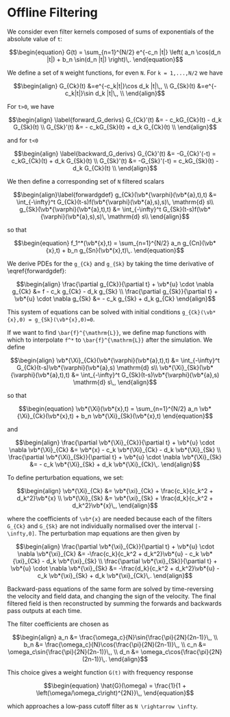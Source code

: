 # Offline Filtering
We consider even filter kernels composed of sums of exponentials of the absolute value of ``t``:
```math
\begin{equation}
    G(t) = \sum_{n=1}^{N/2} e^{-c_n |t|} \left( a_n \cos(d_n |t|) + b_n \sin(d_n |t|) \right)\,.
\end{equation}
```
We define a set of ``N`` weight functions, for even ``N``. For ``k = 1,...,N/2`` we have
```math
\begin{align}
    G_{Ck}(t) &=e^{-c_k|t|}\cos d_k |t|\,, \\
    G_{Sk}(t) &=e^{-c_k|t|}\sin d_k |t|\,, \\
\end{align}
```
For ``t>0``, we have
```math
\begin{align} \label{forward_G_derivs}
    G_{Ck}'(t) &= - c_kG_{Ck}(t) - d_k G_{Sk}(t) \\
    G_{Sk}'(t) &= - c_kG_{Sk}(t) + d_k G_{Ck}(t) \\
\end{align}
```
and for ``t<0``
```math
\begin{align} \label{backward_G_derivs}
    G_{Ck}'(t) &= -G_{Ck}'(-t) = c_kG_{Ck}(t) + d_k G_{Sk}(t) \\
    G_{Sk}'(t) &= -G_{Sk}'(-t) = c_kG_{Sk}(t) - d_k G_{Ck}(t) \\
\end{align}
```
We then define a corresponding set of ``N`` filtered scalars
```math
\begin{align}\label{forwardgdef}
    g_{Ck}(\vb*{\varphi}(\vb*{a},t),t) &= \int_{-\infty}^t G_{Ck}(t-s)f(\vb*{\varphi}(\vb*{a},s),s)\, \mathrm{d} s\\
    g_{Sk}(\vb*{\varphi}(\vb*{a},t),t) &= \int_{-\infty}^t G_{Sk}(t-s)f(\vb*{\varphi}(\vb*{a},s),s)\, \mathrm{d} s\\
\end{align}
```
so that 
```math
\begin{equation}
    f_1^*(\vb*{x},t) = \sum_{n=1}^{N/2} a_n g_{Cn}(\vb*{x},t) + b_n g_{Sn}(\vb*{x},t)\,.
\end{equation}
```
We derive PDEs for the ``g_{Ck}`` and ``g_{Sk}`` by taking the time derivative of \eqref{forwardgdef}:
```math
\begin{align}
\frac{\partial g_{Ck}}{\partial t} + \vb*{u} \cdot \nabla g_{Ck} &= f - c_k g_{Ck} - d_k g_{Sk} \\
\frac{\partial g_{Sk}}{\partial t} + \vb*{u} \cdot \nabla g_{Sk} &=  - c_k g_{Sk} + d_k g_{Ck}
\end{align}
```
This system of equations can be solved with initial conditions ``g_{Ck}(\vb*{x},0) = g_{Sk}(\vb*{x},0)=0``.

If we want to find ``\bar{f}^{\mathrm{L}}``, we define map functions with which to interpolate ``f^*`` to ``\bar{f}^{\mathrm{L}}`` after the simulation. We define 
```math
\begin{align}
    \vb*{\Xi}_{Ck}(\vb*{\varphi}(\vb*{a},t),t) &= \int_{-\infty}^t G_{Ck}(t-s)\vb*{\varphi}(\vb*{a},s) \mathrm{d} s\\
    \vb*{\Xi}_{Sk}(\vb*{\varphi}(\vb*{a},t),t) &= \int_{-\infty}^t G_{Sk}(t-s)\vb*{\varphi}(\vb*{a},s) \mathrm{d} s\,,
\end{align}
```
so that
```math
\begin{equation}
\vb*{\Xi}(\vb*{x},t) = \sum_{n=1}^{N/2} a_n \vb*{\Xi}_{Ck}(\vb*{x},t) + b_n \vb*{\Xi}_{Sk}(\vb*{x},t)
\end{equation}
```
and
```math
\begin{align}
\frac{\partial \vb*{\Xi}_{Ck}}{\partial t} + \vb*{u} \cdot \nabla \vb*{\Xi}_{Ck} &= \vb*{x} - c_k \vb*{\Xi}_{Ck} - d_k \vb*{\Xi}_{Sk} \\
\frac{\partial \vb*{\Xi}_{Sk}}{\partial t} + \vb*{u} \cdot \nabla \vb*{\Xi}_{Sk} &=  - c_k \vb*{\Xi}_{Sk} + d_k \vb*{\Xi}_{Ck}\,.
\end{align}
```
To define perturbation equations, we set:
```math
\begin{align}
    \vb*{\Xi}_{Ck} &= \vb*{\xi}_{Ck} + \frac{c_k}{c_k^2 + d_k^2}\vb*{x} \\
    \vb*{\Xi}_{Sk} &= \vb*{\xi}_{Sk} + \frac{d_k}{c_k^2 + d_k^2}\vb*{x}\,,
\end{align}
```
where the coefficients of ``\vb*{x}`` are needed because each of the filters ``G_{Ck}`` and ``G_{Sk}`` are not individually normalised over the interval ``[-\infty,0]``.
The perturbation map equations are then given by
```math
\begin{align}
\frac{\partial \vb*{\xi}_{Ck}}{\partial t} + \vb*{u} \cdot \nabla \vb*{\xi}_{Ck} &= -\frac{c_k}{c_k^2 + d_k^2}\vb*{u} - c_k \vb*{\xi}_{Ck} - d_k \vb*{\xi}_{Sk} \\
\frac{\partial \vb*{\xi}_{Sk}}{\partial t} + \vb*{u} \cdot \nabla \vb*{\xi}_{Sk} &= -\frac{d_k}{c_k^2 + d_k^2}\vb*{u} - c_k \vb*{\xi}_{Sk} + d_k \vb*{\xi}_{Ck}\,.
\end{align}
```
Backward-pass equations of the same form are solved by time-reversing the velocity and field data, and changing the sign of the velocity. The final filtered field is then reconstructed by summing the forwards and backwards pass outputs at each time. 

The filter coefficients are chosen as
```math
\begin{align}
    a_n &= \frac{\omega_c}{N}\sin{\frac{\pi}{2N}(2n-1)}\,, \\
    b_n &= \frac{\omega_c}{N}\cos{\frac{\pi}{2N}(2n-1)}\,, \\
    c_n &= \omega_c\sin{\frac{\pi}{2N}(2n-1)}\,, \\
    d_n &= \omega_c\cos{\frac{\pi}{2N}(2n-1)}\,.
\end{align}
```
This choice gives a weight function ``G(t)`` with frequency response 
```math
\begin{equation}
    \hat{G}(\omega) = \frac{1}{1 + \left(\omega/\omega_c\right)^{2N}}\,,
\end{equation}
```
which approaches a low-pass cutoff filter as ``N \rightarrow \infty``. 
